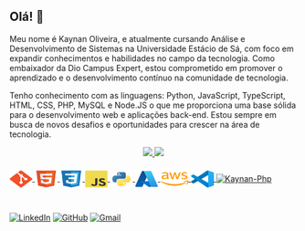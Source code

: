 ## Olá! 👋


Meu nome é Kaynan Oliveira, e atualmente cursando Análise e Desenvolvimento de Sistemas na Universidade Estácio de Sá, com foco em expandir conhecimentos e habilidades no campo da tecnologia. Como embaixador da Dio Campus Expert, estou comprometido em promover o aprendizado e o desenvolvimento contínuo na comunidade de tecnologia.

Tenho conhecimento com as linguagens: Python, JavaScript, TypeScript, HTML, CSS, PHP, MySQL e Node.JS o que me proporciona uma base sólida para o desenvolvimento web e aplicações back-end. Estou sempre em busca de novos desafios e oportunidades para crescer na área de tecnologia.

<div align = "center">
  <a href="https://github.com/kaynanoliveira">
  <img height = "180em" src = "https://github-readme-stats.vercel.app/api?username=kaynanoliveira&show_icons=true&theme=dracula&include_all_commits=true&count_private=true" />
  <img height = "180em" src = "https://github-readme-stats.vercel.app/api/top-langs/?username=kaynanoliveira&layout=compact&langs_count=7&theme=dracula" />
</div>
<div style = "display: inline_block"> <br>
  <img align = "center" alt = "Kaynan-Git" height = "30" width = "40" src = https://github.com/devicons/devicon/blob/master/icons/git/git-original.svg>
   <img align = "center" alt = "Kaynan-HTML" height = "30" width = "40" src = https://raw.githubusercontent.com/devicons/devicon/2ae2a900d2f041da66e950e4d48052658d850630/icons/html5/html5-original.svg>
  <img align = "center" alt = "Kaynan-CSS" height = "30" width = "40" src = https://raw.githubusercontent.com/devicons/devicon/2ae2a900d2f041da66e950e4d48052658d850630/icons/css3/css3-original.svg>
  <img align = "center" alt = "Kaynan-Js" height = "30" width = "40" src = https://raw.githubusercontent.com/devicons/devicon/2ae2a900d2f041da66e950e4d48052658d850630/icons/javascript/javascript-original.svg>
  <img align = "center" alt = "Kaynan-Python" height = "30" width = "40" src = https://raw.githubusercontent.com/devicons/devicon/2ae2a900d2f041da66e950e4d48052658d850630/icons/python/python-original.svg>
  <img align = "center" alt = "Kaynan-Azure" height = "30" width = "40" src = https://github.com/devicons/devicon/blob/master/icons/azure/azure-original.svg>
  <img align = "center" alt = "Kaynan-AWS" height = "40" width = "50" src = https://github.com/devicons/devicon/blob/master/icons/amazonwebservices/amazonwebservices-plain-wordmark.svg>
  <img align = "center" alt = "Kaynan-VS Code" height = "30" width = "40" src = https://github.com/devicons/devicon/blob/master/icons/vscode/vscode-original.svg>
  <img align = "center" alt = "Kaynan-Php" height = "30" width = "40" src="https://cdn.jsdelivr.net/gh/devicons/devicon@latest/icons/php/php-original.svg" />
          
</div>

# 

<div>

[![LinkedIn](https://img.shields.io/badge/LinkedIn-0077B5?style=for-the-badge&logo=linkedin&logoColor=white)](https://www.linkedin.com/in/kaynanoliveira/) [![GitHub](https://img.shields.io/badge/GitHub-100000?style=for-the-badge&logo=github&logoColor=white)](https://github.com/kaynanoliveira) [![Gmail](https://img.shields.io/badge/Gmail-333333?style=for-the-badge&logo=gmail&logoColor=red)](mailto:kaynanoliveira357@gmail.com)
</div>
